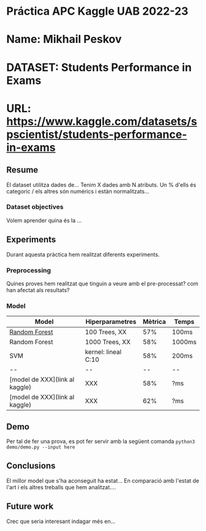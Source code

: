 # Práctica APC Kaggle UAB 2022-23
# Name: Mikhail Peskov
# DATASET: Students Performance in Exams
# URL: https://www.kaggle.com/datasets/spscientist/students-performance-in-exams

## Resume
El dataset utilitza dades de...
Tenim X dades amb N atributs. Un % d'ells és categoric / els altres són numérics i estàn normalitzats...

### Dataset objectives
Volem aprender quina és la ...

## Experiments
Durant aquesta pràctica hem realitzat diferents experiments.

### Preprocessing
Quines proves hem realitzat que tinguin a veure amb el pre-processat? com han afectat als resultats?

### Model
| Model | Hiperparametres | Mètrica | Temps |
| -- | -- | -- | -- |
| [Random Forest](link) | 100 Trees, XX | 57% | 100ms |
| Random Forest | 1000 Trees, XX | 58% | 1000ms |
| SVM | kernel: lineal C:10 | 58% | 200ms |
| -- | -- | -- | -- |
| [model de XXX](link al kaggle) | XXX | 58% | ?ms |
| [model de XXX](link al kaggle) | XXX | 62% | ?ms |

## Demo
Per tal de fer una prova, es pot fer servir amb la següent comanda
``` python3 demo/demo.py --input here ```

## Conclusions
El millor model que s'ha aconseguit ha estat...
En comparació amb l'estat de l'art i els altres treballs que hem analitzat....

## Future work
Crec que seria interesant indagar més en...

